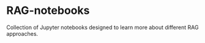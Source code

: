 # RAG-notebooks
 Collection of Jupyter notebooks designed to learn more about different RAG approaches.
